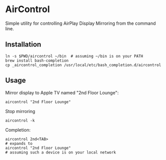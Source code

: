 AirControl
==========

Simple utility for controlling AirPlay Display Mirroring from the command line.


Installation
------------

    ln -s $PWD/aircontrol ~/bin  # assuming ~/bin is on your PATH
    brew install bash-completion
    cp _aircontrol_completion /usr/local/etc/bash_completion.d/aircontrol


Usage
-----

Mirror display to Apple TV named "2nd Floor Lounge":

    aircontrol "2nd Floor Lounge"

Stop mirroring

    aircontrol -k

Completion:

    aircontrol 2nd<TAB>
    # expands to
    aircontrol "2nd Floor Lounge"
    # assuming such a device is on your local network
